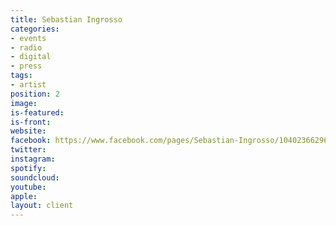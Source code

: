 ```yaml
---
title: Sebastian Ingrosso
categories:
- events
- radio
- digital
- press
tags:
- artist
position: 2
image: 
is-featured: 
is-front: 
website: 
facebook: https://www.facebook.com/pages/Sebastian-Ingrosso/104023662968213
twitter: 
instagram: 
spotify: 
soundcloud: 
youtube: 
apple: 
layout: client
---
```



